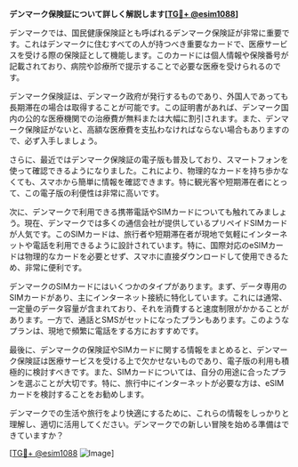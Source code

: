 **デンマーク保険証について詳しく解説します[[TG💪+ @esim1088](https://t.me/s/esim1088)]**

デンマークでは、国民健康保険証とも呼ばれるデンマーク保険証が非常に重要です。これはデンマークに住むすべての人が持つべき重要なカードで、医療サービスを受ける際の保険証として機能します。このカードには個人情報や保険番号が記載されており、病院や診療所で提示することで必要な医療を受けられるのです。

デンマーク保険証は、デンマーク政府が発行するものであり、外国人であっても長期滞在の場合は取得することが可能です。この証明書があれば、デンマーク国内の公的な医療機関での治療費が無料または大幅に割引されます。また、デンマーク保険証がないと、高額な医療費を支払わなければならない場合もありますので、必ず入手しましょう。

さらに、最近ではデンマーク保険証の電子版も普及しており、スマートフォンを使って確認できるようになりました。これにより、物理的なカードを持ち歩かなくても、スマホから簡単に情報を確認できます。特に観光客や短期滞在者にとって、この電子版の利便性は非常に高いです。

次に、デンマークで利用できる携帯電話やSIMカードについても触れてみましょう。現在、デンマークでは多くの通信会社が提供しているプリペイドSIMカードが人気です。このSIMカードは、旅行者や短期滞在者が現地で気軽にインターネットや電話を利用できるように設計されています。特に、国際対応のeSIMカードは物理的なカードを必要とせず、スマホに直接ダウンロードして使用できるため、非常に便利です。

デンマークのSIMカードにはいくつかのタイプがあります。まず、データ専用のSIMカードがあり、主にインターネット接続に特化しています。これには通常、一定量のデータ容量が含まれており、それを消費すると速度制限がかかることがあります。一方で、通話とSMSがセットになったプランもあります。このようなプランは、現地で頻繁に電話をする方におすすめです。

最後に、デンマークの保険証やSIMカードに関する情報をまとめると、デンマーク保険証は医療サービスを受ける上で欠かせないものであり、電子版の利用も積極的に検討すべきです。また、SIMカードについては、自分の用途に合ったプランを選ぶことが大切です。特に、旅行中にインターネットが必要な方は、eSIMカードを検討することをお勧めします。

デンマークでの生活や旅行をより快適にするために、これらの情報をしっかりと理解し、適切に活用してください。デンマークでの新しい冒険を始める準備はできていますか？

[[TG💪+ @esim1088](https://t.me/s/esim1088) ![Image](https://i.postimg.cc/Y0z9fWf4/image.png)]